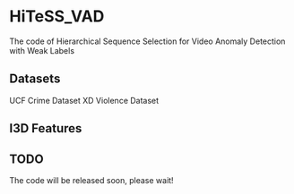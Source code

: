 # HiTeSS_VAD
The code of Hierarchical Sequence Selection for Video Anomaly Detection with Weak Labels
## Datasets
UCF Crime Dataset
XD Violence Dataset
## I3D Features

## TODO
The code will be released soon, please wait!
